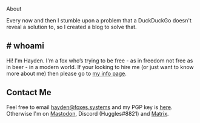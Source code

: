 <p class="menu-label">About</p>

Every now and then I stumble upon a problem that a DuckDuckGo doesn't reveal a
solution to, so I created a blog to solve that.

## # whoami

Hi! I'm Hayden. I'm a fox who’s trying to be free - as in freedom not free as
in beer - in a modern world. If your looking to hire me (or just want to know
more about me) then please go to
[my info page](https://hayden.foxes.systems).

## Contact Me
Feel free to email hayden@foxes.systems and my PGP key is [here](/static/pgp.key). Otherwise I'm on [Mastodon](https://linuxrocks.online/@Huggles), Discord (Huggles#8821) and [Matrix](https://matrix.to/#/@huggles:matrix.org).
